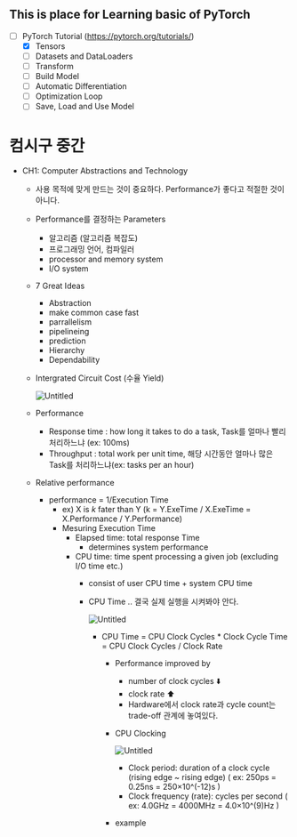 ## This is place for Learning basic of PyTorch

- [ ] PyTorch Tutorial (https://pytorch.org/tutorials/)
  - [x] Tensors
  - [ ] Datasets and DataLoaders
  - [ ] Transform
  - [ ] Build Model
  - [ ] Automatic Differentiation
  - [ ] Optimization Loop
  - [ ] Save, Load and Use Model
# 컴시구 중간

- CH1: Computer Abstractions and Technology
    - 사용 목적에 맞게 만드는 것이 중요하다. Performance가 좋다고 적절한 것이 아니다.
    - Performance를 결정하는 Parameters
        - 알고리즘 (알고리즘 복잡도)
        - 프로그래밍 언어, 컴파일러
        - processor and memory system
        - I/O system
    - 7 Great Ideas
        - Abstraction
        - make common case fast
        - parrallelism
        - pipelineing
        - prediction
        - Hierarchy
        - Dependability
    - Intergrated Circuit Cost (수율 Yield)
        
        ![Untitled](%E1%84%8F%E1%85%A5%E1%86%B7%E1%84%89%E1%85%B5%E1%84%80%E1%85%AE%20%E1%84%8C%E1%85%AE%E1%86%BC%E1%84%80%E1%85%A1%E1%86%AB%2038b819dabb9c437284e22b17799a9519/Untitled.png)
        
    - Performance
        - Response time : how long it takes to do a task, Task를 얼마나 빨리 처리하느냐 (ex: 100ms)
        - Throughput : total work per unit time, 해당 시간동안 얼마나 많은 Task를 처리하느냐(ex: tasks per an hour)
    - Relative performance
        - performance = 1/Execution Time
            - ex) X is *k* fater than Y (k = Y.ExeTime / X.ExeTime = X.Performance / Y.Performance)
            - Mesuring Execution Time
                - Elapsed time: total response Time
                    - determines system performance
                - CPU time: time spent processing a given job (excluding I/O time etc.)
                    - consist of user CPU time + system CPU time
                    - CPU Time .. 결국 실제 실행을 시켜봐야 안다.
                        
                        ![Untitled](%E1%84%8F%E1%85%A5%E1%86%B7%E1%84%89%E1%85%B5%E1%84%80%E1%85%AE%20%E1%84%8C%E1%85%AE%E1%86%BC%E1%84%80%E1%85%A1%E1%86%AB%2038b819dabb9c437284e22b17799a9519/Untitled%201.png)
                        
                        - CPU Time = CPU Clock Cycles * Clock Cycle Time = CPU Clock Cycles / Clock Rate
                            - Performance improved by
                                - number of clock cycles ⬇️
                                - clock rate ⬆️
                                - Hardware에서 clock rate과 cycle count는 trade-off 관계에 놓여있다.
                            - CPU Clocking
                                
                                ![Untitled](%E1%84%8F%E1%85%A5%E1%86%B7%E1%84%89%E1%85%B5%E1%84%80%E1%85%AE%20%E1%84%8C%E1%85%AE%E1%86%BC%E1%84%80%E1%85%A1%E1%86%AB%2038b819dabb9c437284e22b17799a9519/Untitled%202.png)
                                
                                - Clock period: duration of a clock cycle (rising edge ~ rising edge)  ( ex: 250ps = 0.25ns = 250×10^(-12)s )
                                - Clock frequency (rate): cycles per second ( ex: 4.0GHz = 4000MHz = 4.0×10^(9)Hz )
                            - example

